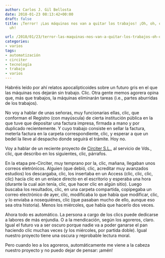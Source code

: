```yaml
---
author: Carlos J. Gil Bellosta
date: 2018-01-23 08:13:42+00:00
draft: false
title: ¡Terror! ¡Las máquinas nos van a quitar los trabajos! ¡Oh, oh, oh! ¡Uh, uh,
  uh!

url: /2018/01/23/terror-las-maquinas-nos-van-a-quitar-los-trabajos-oh-oh-oh-uh-uh-uh/
categories:
- varios
tags:
- automatización
- circiter
- tecnología
- trabajo
- varios
---
```


Habréis leído por ahí relatos apocalípticoides sobre un futuro gris en el que las máquinas nos dejarán sin trabajo. Clic. Otra gente memos agorera opina que, más que trabajos, la máquinas eliminarán tareas (i.e., partes aburridas de los trabajos).

No voy a hablar de unas señoras, muy funcionarias ellas, clic, que conforman el Registro (con mayúscula) de cierta institución pública en la que tuve que depositar una factura impresa, firmada a mano y por duplicado recientemente. Y cuyo trabajo consiste en sellar la factura, meterla factura en la carpeta correspondiente, clic, y esperar a que un bedel la lleve al despacho donde seguirá el trámite. Hoy no.

Voy a hablar de un reciente proyecto de [Circiter S.L.](http://circiter.es/), al servicio de Vds., clic, que describo en los siguientes, clic, párrafos.

En la etapa pre-Circiter, muy temprano por la, clic, mañana, llegaban unos correos eletrónicos. Alguien (que debió, clic, acreditar muy avanzados estudios) los descargaba, clic, los insertaba en un Access (clic, clic, clic, clic) hacía clic en un enlace directo en el escritorio y esperaba una hora (durante la cual aún tenía, clic, que hacer clic en algún sitio). Luego buscaba los resultados, clic, en una carpeta compartida, copipegaba un correo electrónico de ayer, clic, modificaba lo que había que modificar, clic, y lo enviaba a nosequiénes, clic (que pasaban mucho de ello, aunque eso sea otra historia). Menos los miércoles, que había que hacerlo dos veces.

Ahora todo es automático. La persona a cargo de los clics puede dedicarse a labores de más enjundia. O a la mendicación, según los agoreros, claro. Igual el futuro va a ser oscuro porque nadie va a poder ganarse el pan haciendo clic muchas veces (y los miércoles, por partida doble). Igual nuestro proyecto tiene una oscura y reprobable lectura moral.

Pero cuando leo a los agoreros, automáticamente me viene a la cabeza nuestro proyecto y no puedo dejar de pensar: ¡amén!
